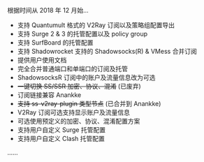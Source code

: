 根据时间从 2018 年 12 月始...

- 支持 Quantumult 格式的 V2Ray 订阅以及策略组配置导出
- 支持 Surge 2 & 3 的托管配置以及 policy group
- 支持 SurfBoard 的托管配置
- 支持 Shadowrocket 支持的 Shadowsocks(R) & VMess 合并订阅
- 提供用户使用文档
- 完全合并普通端口和单端口的订阅及托管
- ShadowsocksR 订阅中的账户及流量信息改为可选
- ~~一键切换 SS/SSR 加密、协议、混淆~~ (已废弃)
- 订阅链接兼容 Anankke
- ~~支持 ss-v2ray-plugin 类型节点~~ (已合并到 Anankke)
- V2Ray 订阅可选支持显示账户及流量信息
- 可选使用预定义的加密、协议、混淆配置方案
- 支持用户自定义 Surge 托管配置
- 支持用户自定义 Clash 托管配置

……

